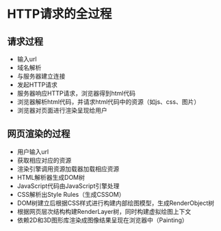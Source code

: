 # HTTP请求的全过程

## 请求过程

* 输入url
* 域名解析
* 与服务器建立连接
* 发起HTTP请求
* 服务器响应HTTP请求，浏览器得到html代码
* 浏览器解析html代码，并请求html代码中的资源（如js、css、图片）
* 浏览器对页面进行渲染呈现给用户

## 网页渲染的过程

* 用户输入url
* 获取相应对应的资源
* 渲染引擎调用资源加载器加载相应资源
* HTML解析器生成DOM树
* JavaScript代码由JavaScript引擎处理
* CSS解析出Style Rules（生成CSSOM）
* DOM树建立后根据CSS样式进行构建内部绘图模型，生成RenderObject树
* 根据网页层次结构构建RenderLayer树，同时构建虚拟绘图上下文
* 依赖2D和3D图形库渲染成图像结果呈现在浏览器中（Painting）
  